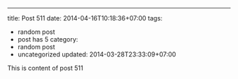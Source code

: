 ---
title: Post 511
date: 2014-04-16T10:18:36+07:00
tags:
  - random post
  - post has 5
category:
  - random post
  - uncategorized
updated: 2014-03-28T23:33:09+07:00

This is content of post 511